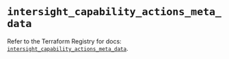 # `intersight_capability_actions_meta_data`

Refer to the Terraform Registry for docs: [`intersight_capability_actions_meta_data`](https://registry.terraform.io/providers/ciscodevnet/intersight/1.0.71/docs/resources/capability_actions_meta_data).
